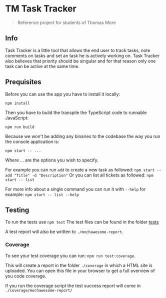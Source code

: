 # TM Task Tracker

> Reference project for students of Thomas More

## Info

Task Tracker is a little tool that allows the end user to track tasks, note comments on tasks and set an task he is actively working on. Task Tracker also believes that priority should be singular and for that reason
only one task can be active at the same time.

## Prequisites

Before you can use the app you have to install it locally:

`npm install`

Then you have to build the transpile the TypeScript code to runnable JavaScript:

`npm run build`

Because we won't be adding any binaries to the codebase the way you run the console application is:

`npm start -- ...`

Where ... are the options you wish to specify.

For example you can run `add` to create a new task as followed: `npm start -- add "Title" -d "Description"`
Or you can list all tickets as followed: `npm start -- list`

For more info about a single command you can run it with `--help` for example: `npm start -- list --help`

## Testing

To run the tests use `npm test`
The test files can be found in the folder [tests](./tests)

A test report will also be written to `./mochawesome-report`.

### Coverage

To see your test coverage you can run: `npm run test:coverage`.

This will create a report in the folder `./coverage` in which a HTML site is uploaded.
You can open this file in your browser to get a full overview of you code coverage.

If you run the coverage script the test success report will come in `./coverage/mochawesome-report/`
